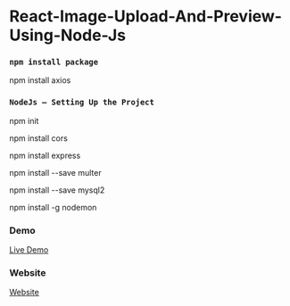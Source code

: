 # React-Image-Upload-And-Preview-Using-Node-Js

### `npm install package`

npm install axios

### `NodeJs — Setting Up the Project`

npm init

npm install cors

npm install express

npm install --save multer

npm install --save mysql2

npm install -g nodemon


### Demo

<a href="https://youtu.be/EdkBNqHxw5Y" rel="nofollow"> Live Demo </a>

### Website
<a href="https://codeat21.com/2021/03/28/react-image-upload-and-preview/" rel="nofollow"> Website </a>

